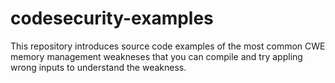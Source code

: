 # codesecurity-examples
This repository introduces source code examples of the most common CWE memory management weakneses that you can compile and try appling wrong inputs to understand the weakness.